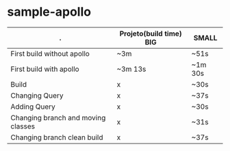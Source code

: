 # sample-apollo
. | Projeto(build time) BIG | SMALL
--------- | ----- | ------
First build without apollo | ~3m | ~51s
First build with apollo| ~3m 13s | ~1m 30s
Build | x | ~30s
Changing Query | x | ~37s
Adding Query | x | ~30s
Changing branch and moving classes | x | ~31s
Changing branch clean build | x | ~37s

